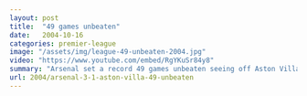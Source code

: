```yaml
---
layout: post
title:  "49 games unbeaten"
date:   2004-10-16
categories: premier-league
image: "/assets/img/league-49-unbeaten-2004.jpg"
video: "https://www.youtube.com/embed/RgYKuSr84y8"
summary: "Arsenal set a record 49 games unbeaten seeing off Aston Villa 3-1. Villa took a shock lead through Hendrie before Robert Pires equalised from the penalty spot. Thierry Henry gave Arsenal the lead before Pires wrapped things up."
url: 2004/arsenal-3-1-aston-villa-49-unbeaten
---
```

